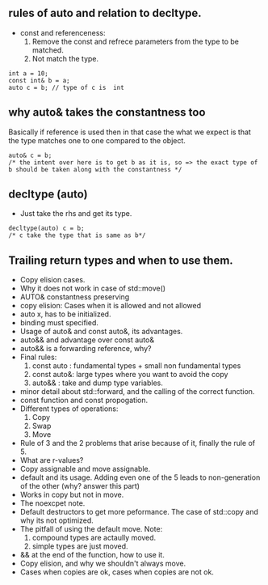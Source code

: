 ## rules of auto and relation to decltype.
  - const and referenceness:
    1. Remove the const and refrece parameters from the type to be matched.
    2. Not match the type.
```
int a = 10;
const int& b = a;
auto c = b; // type of c is  int
```
## why auto& takes the constantness too
Basically if reference is used then in that case the what we expect is that the type matches one to one compared to the object.
```
auto& c = b;
/* the intent over here is to get b as it is, so => the exact type of b should be taken along with the constantness */
```
## decltype (auto)
- Just take the rhs and get its type.
```
decltype(auto) c = b;
/* c take the type that is same as b*/
```
## Trailing return types and when to use them.
- Copy elision cases.
- Why it does not work in case of std::move()
- AUTO& constantness preserving
- copy elision: Cases when it is allowed and not allowed
- auto x, has to be initialized.
- binding must specified.
- Usage of auto& and const auto&, its advantages.
- auto&& and advantage over const auto&
- auto&& is a forwarding reference, why?
- Final rules:
  1. const auto : fundamental types + small non fundamental types
  2. const auto&: large types where you want to avoid the copy
  3. auto&& : take and dump type variables.
- minor detail about std::forward, and the calling of the correct function.
- const function and const propogation.
- Different types of operations:
  1. Copy
  2. Swap
  3. Move
- Rule of 3 and the 2 problems that arise because of it, finally the rule of 5.
- What are r-values?
- Copy assignable and move assignable.
- default and its usage. Adding even one of the 5 leads to non-generation of the other (why? answer this part)
- Works in copy but not in move.
- The noexcpet note.
- Default destructors to get more peformance. The case of std::copy and why its not optimized.
- The pitfall of using the default move. Note:
  1. compound types are actaully moved.
  2. simple types are just moved.
- && at the end of the function, how to use it.
- Copy elision, and why we shouldn't always move.
- Cases when copies are ok, cases when copies are not ok.
